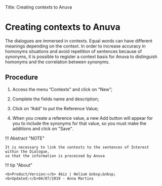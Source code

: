 Title: Creating contexts to Anuva
# Creating contexts to Anuva

The dialogues are immersed in contexts. Equal words can have different meanings depending on the context. In order to increase accuracy in homonyms situations and avoid repetition of sentences because of synonyms, it is possible to register a context basis for Anuva to distinguish homonyms and the correlation between synonyms.

Procedure
-----------
1.	Access the menu “Contexts” and click on “New”;

2.	Complete the fields name and description;

3.	Click on “Add” to put the Reference Value;

4.	When you create a reference value, a new Add button will appear for you to include the synonyms for that value, so you must make the additions and click on "Save".


!!! Abstract "NOTE"

    It is necessary to link the contexts to the sentences of Interest within the Dialogue, 
    so that the information is processed by Anuva
    
    
!!! tip "About"

    <b>Product/Version:</b> 4biz | Helium &nbsp;&nbsp;
    <b>Updated:</b>04/07/2019 - Anna Martins
   
